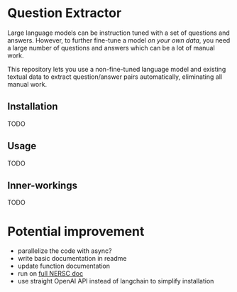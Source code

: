 # Question Extractor

Large language models can be instruction tuned with a set of questions and answers.
However, to further fine-tune a model *on your own data*, you need a large number of questions and answers which can be a lot of manual work.

This repository lets you use a non-fine-tuned language model and existing textual data to extract question/answer pairs automatically, eliminating all manual work.

## Installation

TODO

## Usage

TODO

## Inner-workings

TODO

# Potential improvement

- parallelize the code with async?
- write basic documentation in readme
- update function documentation
- run on [full NERSC doc](https://gitlab.com/NERSC/nersc.gitlab.io/-/tree/main/docs)
- use straight OpenAI API instead of langchain to simplify installation
